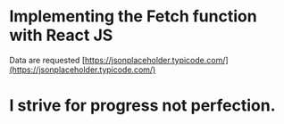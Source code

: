 # Implementing the Fetch function with React JS

Data are requested [https://jsonplaceholder.typicode.com/](https://jsonplaceholder.typicode.com/)

# I strive for progress not perfection.
